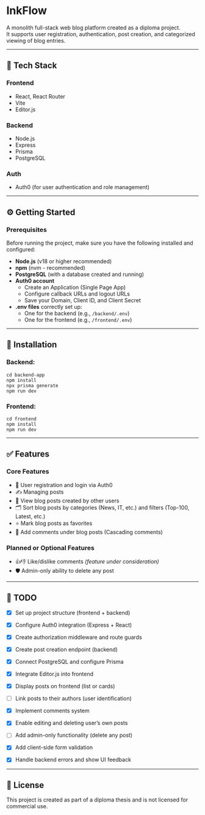 # InkFlow

A monolith full-stack web blog platform created as a diploma project.  
It supports user registration, authentication, post creation, and categorized viewing of blog entries.

---

## 🧰 Tech Stack

### Frontend
- React, React Router
- Vite
- Editor.js

### Backend
- Node.js
- Express
- Prisma
- PostgreSQL

### Auth
- Auth0 (for user authentication and role management)

---

## ⚙️ Getting Started

### Prerequisites

Before running the project, make sure you have the following installed and configured:

- **Node.js** (v18 or higher recommended)
- **npm** (nvm - recommended)
- **PostgreSQL** (with a database created and running)
- **Auth0 account**
    - Create an Application (Single Page App)
    - Configure callback URLs and logout URLs
    - Save your Domain, Client ID, and Client Secret
- **.env files** correctly set up:
    - One for the backend (e.g., `/backend/.env`)
    - One for the frontend (e.g., `/frontend/.env`)


---

## 🔧 Installation

### Backend:
```
cd backend-app
npm install
npx prisma generate
npm run dev
```

### Frontend:
```
cd frontend
npm install
npm run dev
```

---

## ✅ Features

### Core Features
- 🔐 User registration and login via Auth0
- ✍️ Managing posts
- 👀 View blog posts created by other users
- 🗂️ Sort blog posts by categories (News, IT, etc.) and filters (Top-100, Latest, etc.)
- ⭐ Mark blog posts as favorites
- 💬 Add comments under blog posts (Cascading comments)

### Planned or Optional Features
- 👍👎 Like/dislike comments *(feature under consideration)*
- 🛡️ Admin-only ability to delete any post



---

## 📝 TODO

- [x] Set up project structure (frontend + backend)
- [x] Configure Auth0 integration (Express + React)
- [x] Create authorization middleware and route guards
- [x] Create post creation endpoint (backend)
- [x] Connect PostgreSQL and configure Prisma
- [x] Integrate Editor.js into frontend
- [x] Display posts on frontend (list or cards)
- [ ] Link posts to their authors (user identification)
- [x] Implement comments system
- [x] Enable editing and deleting user’s own posts
- [ ] Add admin-only functionality (delete any post)
- [x] Add client-side form validation
- [x] Handle backend errors and show UI feedback



---

## 📄 License

This project is created as part of a diploma thesis and is not licensed for commercial use.



